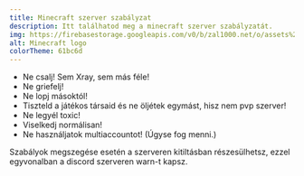 ```yaml
---
title: Minecraft szerver szabályzat
description: Itt találhatod meg a minecraft szerver szabályzatát.
img: https://firebasestorage.googleapis.com/v0/b/zal1000.net/o/assets%2Fmc%2Fmc.png?alt=media&token=7dd1adf9-87c6-47ea-8c5c-ddddc5f1c992
alt: Minecraft logo
colorTheme: 61bc6d
---
```


- Ne csalj! Sem Xray, sem más féle!
- Ne griefelj!
- Ne lopj másoktól!
- Tiszteld a játékos társaid és ne öljétek egymást, hisz nem pvp szerver!
- Ne legyél toxic!
- Viselkedj normálisan!
- Ne használjatok multiaccountot! (Úgyse fog menni.)

Szabályok megszegése esetén a szerveren kitiltásban részesülhetsz, ezzel egyvonalban a discord szerveren warn-t kapsz.